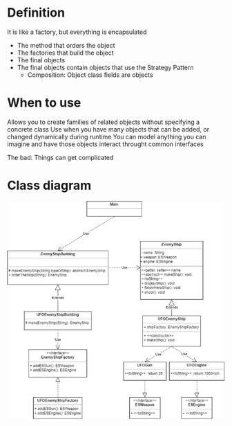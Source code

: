 # Definition

It is like a factory, but everything is encapsulated

- The method that orders the object
- The factories that build the object
- The final objects
- The final objects contain objects that use the Strategy Pattern
  - Composition: Object class fields are objects

# When to use

Allows you to create families of related objects without specifying a concrete class
Use when you have many objects that can be added, or changed dynamically during runtime
You can model anything you can imagine and have those objects interact throught common interfaces

The bad: Things can get complicated

# Class diagram

![example](../../../Screenshots/AbstractFactory.png)
